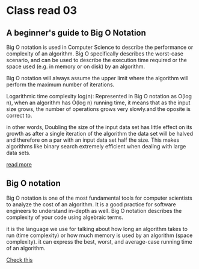 # Class read 03

## A beginner's guide to Big O Notation

Big O notation is used in Computer Science to describe the performance or complexity of an algorithm. Big O specifically describes the worst-case scenario, and can be used to describe the execution time required or the space used (e.g. in memory or on disk) by an algorithm.

Big O notation will always assume the upper limit where the algorithm will perform the maximum number of iterations.

Logarithmic time complexity log(n): Represented in Big O notation as O(log n), when an algorithm has O(log n) running time, it means that as the input size grows, the number of operations grows very slowly.and the oposite is correct to.

in other words, Doubling the size of the input data set has little effect on its growth as after a single iteration of the algorithm the data set will be halved and therefore on a par with an input data set half the size. This makes algorithms like binary search extremely efficient when dealing with large data sets.

[read more](https://rob-bell.net/2009/06/a-beginners-guide-to-big-o-notation)

## Big O notation

Big O notation is one of the most fundamental tools for computer scientists to analyze the cost of an algorithm. It is a good practice for software engineers to understand in-depth as well. Big O notation describes the complexity of your code using algebraic terms.

it is the language we use for talking about how long an algorithm takes to run (time complexity) or how much memory is used by an algorithm (space complexity). it can express the best, worst, and average-case running time of an algorithm.

[Check this](https://www.codenewbie.org/basecs/8)

